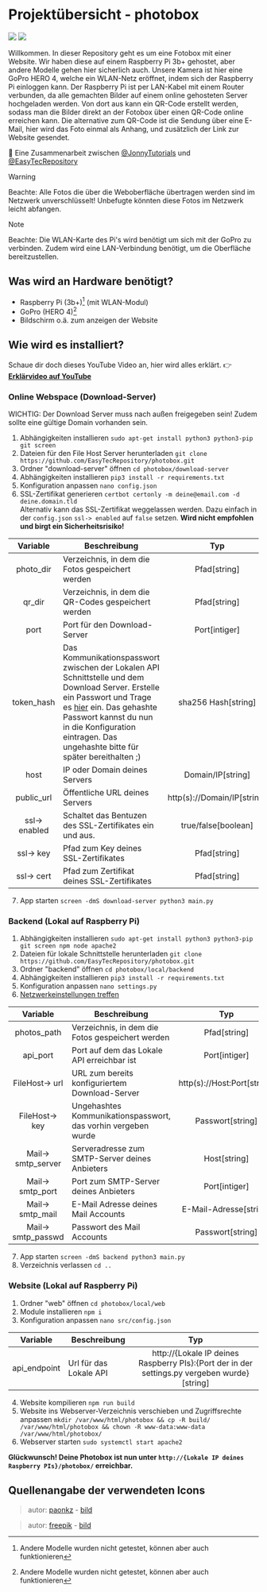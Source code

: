 # Projektübersicht - photobox
![](https://img.shields.io/badge/Status-Abgeschlossen-green+)
![](https://img.shields.io/badge/Test-Ausgeführt%3B%20Verbesserungen%20ausstehend-green+?logo=openbugbounty&logoColor=ffffff)

Willkommen. In dieser Repository geht es um eine Fotobox mit einer Website.
Wir haben diese auf einem Raspberry Pi 3b+ gehostet, aber andere Modelle gehen hier sicherlich auch.
Unsere Kamera ist hier eine GoPro HERO 4, welche ein WLAN-Netz eröffnet, indem sich der Raspberry Pi einloggen kann.
Der Raspberry Pi ist per LAN-Kabel mit einem Router verbunden, da alle gemachten Bilder auf einem online gehosteten Server hochgeladen werden.
Von dort aus kann ein QR-Code erstellt werden, sodass man die Bilder direkt an der Fotobox über einen QR-Code online erreichen kann.
Die alternative zum QR-Code ist die Sendung über eine E-Mail, hier wird das Foto einmal als Anhang, und zusätzlich der Link zur Website gesendet.

:handshake:	Eine Zusammenarbeit zwischen [@JonnyTutorials](https://github.com/jonnytutorials) und [@EasyTecRepository](https://github.com/easytecrepository)

> [!WARNING]
> Beachte: Alle Fotos die über die Weboberfläche übertragen werden sind im Netzwerk unverschlüsselt!
> Unbefugte könnten diese Fotos im Netzwerk leicht abfangen.

> [!NOTE]
> Beachte: Die WLAN-Karte des Pi's wird benötigt um sich mit der GoPro zu verbinden.
> Zudem wird eine LAN-Verbindung benötigt, um die Oberfläche bereitzustellen.

## Was wird an Hardware benötigt?
- Raspberry Pi (3b+)[^1] (mit WLAN-Modul)
- GoPro (HERO 4)[^1]
- Bildschirm o.ä. zum anzeigen der Website
[^1]: Andere Modelle wurden nicht getestet, können aber auch funktionieren

## Wie wird es installiert?

Schaue dir doch dieses YouTube Video an, hier wird alles erklärt. :point_right:
**[Erklärvideo auf YouTube](https://youtube.com/EasyTec100)**

### Online Webspace (Download-Server)
WICHTIG: Der Download Server muss nach außen freigegeben sein! Zudem sollte eine gültige Domain vorhanden sein.
1. Abhängigkeiten installieren `sudo apt-get install python3 python3-pip git screen`
2. Dateien für den File Host Server herunterladen `git clone https://github.com/EasyTecRepository/photobox.git`
3. Ordner "download-server" öffnen `cd photobox/download-server`
4. Abhängigkeiten installieren `pip3 install -r requirements.txt`
5. Konfiguration anpassen `nano config.json`
6. SSL-Zertifikat generieren `certbot certonly -m deine@email.com -d deine.domain.tld`<br>Alternativ kann das SSL-Zertifikat weggelassen werden. Dazu einfach in der `config.json` `ssl-> enabled` auf `false` setzen. **Wird nicht empfohlen und birgt ein Sicherheitsrisiko!**


Variable | Beschreibung | Typ
:------:|-------------|:-----:
photo_dir|Verzeichnis, in dem die Fotos gespeichert werden|Pfad[string]
qr_dir|Verzeichnis, in dem die QR-Codes gespeichert werden|Pfad[string]
port|Port für den Download-Server|Port[intiger]
token_hash|Das Kommunikationspasswort zwischen der Lokalen API Schnittstelle und dem Download Server. Erstelle ein Passwort und Trage es [hier](https://coding.tools/sha256) ein. Das gehashte Passwort kannst du nun in die Konfiguration eintragen. Das ungehashte bitte für später bereithalten ;)|sha256 Hash[string]
host|IP oder Domain deines Servers|Domain/IP[string]
public_url|Öffentliche URL deines Servers|http(s)://Domain/IP[string]
ssl-> enabled|Schaltet das Bentuzen des SSL-Zertifikates ein und aus.|true/false[boolean]
ssl-> key|Pfad zum Key deines SSL-Zertifikates|Pfad[string]
ssl-> cert|Pfad zum Zertifikat deines SSL-Zertifikates|Pfad[string]

7. App starten `screen -dmS download-server python3 main.py`


### Backend (Lokal auf Raspberry Pi)
1. Abhängigkeiten installieren `sudo apt-get install python3 python3-pip git screen npm node apache2`
2. Dateien für lokale Schnittstelle herunterladen `git clone https://github.com/EasyTecRepository/photobox.git`
3. Ordner "backend" öffnen `cd photobox/local/backend`
4. Abhängigkeiten installieren `pip3 install -r requirements.txt`
5. Konfiguration anpassen `nano settings.py`
6. [Netzwerkeinstellungen treffen](connect_wifi.md)

Variable | Beschreibung | Typ
:------:|-------------|:-----:
photos_path|Verzeichnis, in dem die Fotos gespeichert werden|Pfad[string]
api_port|Port auf dem das Lokale API erreichbar ist|Port[intiger]
FileHost-> url|URL zum bereits konfiguriertem Download-Server|http(s)://Host:Port[string]
FileHost-> key|Ungehashtes Kommunikationspasswort, das vorhin vergeben wurde|Passwort[string]
Mail-> smtp_server|Serveradresse zum SMTP-Server deines Anbieters|Host[string]
Mail-> smtp_port|Port zum SMTP-Server deines Anbieters|Port[intiger]
Mail-> smtp_mail|E-Mail Adresse deines Mail Accounts|E-Mail-Adresse[string]
Mail-> smtp_passwd|Passwort des Mail Accounts|Passwort[string]

7. App starten `screen -dmS backend python3 main.py`
8. Verzeichnis verlassen `cd ..`

### Website (Lokal auf Raspberry Pi)
1. Ordner "web" öffnen `cd photobox/local/web`
2. Module installieren `npm i`
3. Konfiguration anpassen `nano src/config.json`

Variable | Beschreibung | Typ
:------:|-------------|:-----:
api_endpoint|Url für das Lokale API|http://{Lokale IP deines Raspberry PIs}:{Port der in der settings.py vergeben wurde}[string]

4. Website kompilieren `npm run build`
5. Website ins Webserver-Verzeichnis verschieben und Zugriffsrechte anpassen `mkdir /var/www/html/photobox && cp -R build/ /var/www/html/photobox && chown -R www-data:www-data /var/www/html/photobox/`
6. Webserver starten `sudo systemctl start apache2`

**Glückwunsch! Deine Photobox ist nun unter `http://{Lokale IP deines Raspberry PIs}/photobox/` erreichbar.**

## Quellenangabe der verwendeten Icons

> autor: [paonkz](https://www.flaticon.com/authors/paonkz) - 
> [bild](https://www.flaticon.com/de/kostenloses-icon/qr-code-scan_8618309?term=qr-code&page=1&position=4&origin=tag&related_id=8618309)

> autor: [freepik](https://www.flaticon.com/authors/freepik) - 
> [bild](https://www.flaticon.com/de/kostenloses-icon/mail_646094?term=mail&page=1&position=2&origin=tag&related_id=646094)

